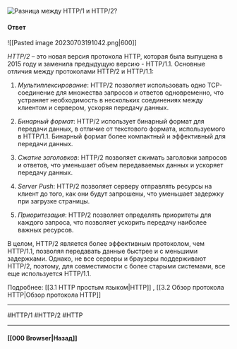 ![Разница между `HTTP/1` и `HTTP/2`?](https://youtu.be/-mWa7erZu64?t=265)

#### Ответ

![[Pasted image 20230703191042.png|600]]

*HTTP/2* – это новая версия протокола HTTP, которая была выпущена в 2015 году и заменила предыдущую версию - HTTP/1.1. Основные отличия между протоколами HTTP/2 и HTTP/1.1:

1. *Мультиплексирование*: HTTP/2 позволяет использовать одно TCP-соединение для множества запросов и ответов одновременно, что устраняет необходимость в нескольких соединениях между клиентом и сервером, ускоряя передачу данных.
    
2. *Бинарный формат*: HTTP/2 использует бинарный формат для передачи данных, в отличие от текстового формата, используемого в HTTP/1.1. Бинарный формат более компактный и эффективный для передачи данных.
    
3. *Сжатие заголовков*: HTTP/2 позволяет сжимать заголовки запросов и ответов, что уменьшает объем передаваемых данных и ускоряет передачу данных.
    
4. *Server Push*: HTTP/2 позволяет серверу отправлять ресурсы на клиент до того, как они будут запрошены, что уменьшает задержку при загрузке страницы.
    
5. *Приоритезация*: HTTP/2 позволяет определять приоритеты для каждого запроса, что позволяет ускорить передачу наиболее важных ресурсов.
    

В целом, HTTP/2 является более эффективным протоколом, чем HTTP/1.1, позволяя передавать данные быстрее и с меньшими задержками. Однако, не все серверы и браузеры поддерживают HTTP/2, поэтому, для совместимости с более старыми системами, все еще используется HTTP/1.1.

Подробнее: [[3.1 HTTP простым языком|HTTP]] , [[3.2 Обзор протокола HTTP|Обзор протокола HTTP]]

___
#HTTP/1 #HTTP/2 #HTTP

___

#### [[000 Browser|Назад]]